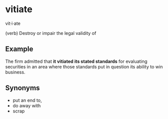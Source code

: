 # vitiate
  
vit·i·ate
  
(verb) Destroy or impair the legal validity of
  
## Example
  
The firm admitted that **it vitiated its stated standards** for evaluating securities in an area where those standards put in question its ability to win business.

## Synonyms

+ put an end to,
+ do away with
+ scrap
